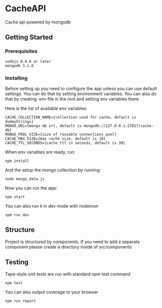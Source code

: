 # CacheAPI 

Cache api powered by mongodb

## Getting Started

### Prerequisites

```
nodejs 8.0.0 or later
mongodb 3.1.6
```

### Installing

Before setting up you need to configure the app unless
you can use default settings. You can do that by setting 
environment variables. You can also do that by creating .env
file in the root and setting env variables there.

Here is the list of available env variables:

```
CACHE_COLLECTION_NAME={collection used for cache, default is dummyStrings}
MONGO_URL={mongo db url, default is mongodb://127.0.0.1:27017/cache-db}
MONGO_POOL_SIZE={size of reusable connections pool}
CACHE_MAX_SIZE={max cache size, default is 10}
CACHE_TTL_SECONDS={cache ttl in seconds, default is 30}
```

When env variables are ready, run:

```
npm install
```

And the setup the mongo collection by running:

```
node mongo_data.js
```


Now you can run the app:

```
npm start
```

You can also run it in dev mode with nodemon

```
npm run dev
```

## Structure

Project is structured by components. If you need to add a separate component please create a directory inside of src/components

## Testing

Tape-style unit tests are run with standard npm test command

```
npm test
```

You can also output coverage to your browser

```
npm run report
```
